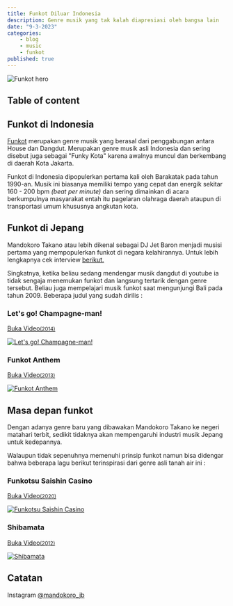 ```yaml
---
title: Funkot Diluar Indonesia
description: Genre musik yang tak kalah diapresiasi oleh bangsa lain
date: "9-3-2023"
categories:
    - blog
    - music
    - funkot
published: true
---
```


<script lang="ts">
	import { ArrowUpRight } from "lucide-svelte";
</script>

<img src="https://i.ibb.co/h81zp2h/Coverfunkot.jpg" alt="Funkot hero">

## Table of content

## Funkot di Indonesia

[Funkot](https://id.wikipedia.org/wiki/Funkot) merupakan genre musik yang berasal dari penggabungan antara House dan Dangdut. Merupakan genre musik asli Indonesia dan sering disebut juga sebagai "Funky Kota" karena awalnya muncul dan berkembang di daerah Kota Jakarta.

Funkot di Indonesia dipopulerkan pertama kali oleh Barakatak pada tahun 1990-an. Musik ini biasanya memiliki tempo yang cepat dan energik sekitar 160 - 200 bpm _(beat per minute)_ dan sering dimainkan di acara berkumpulnya masyarakat entah itu pagelaran olahraga daerah ataupun di transportasi umum khususnya angkutan kota.

## Funkot di Jepang

Mandokoro Takano atau lebih dikenal sebagai DJ Jet Baron menjadi musisi pertama yang mempopulerkan funkot di negara kelahirannya. Untuk lebih lengkapnya cek interview [berikut.](https://www.whiteboardjournal.com/interview/ideas/discussing-funky-kota-with-dj-jet-baron/)

Singkatnya, ketika beliau sedang mendengar musik dangdut di youtube ia tidak sengaja menemukan funkot dan langsung tertarik dengan genre tersebut. Beliau juga mempelajari musik funkot saat mengunjungi Bali pada tahun 2009. Beberapa judul yang sudah dirilis :

### Let's go! Champagne-man!

<a href="https://youtu.be/zUiIOnuOwkI?si=_KIx0XLNCusRscCY" target="_blank">
    <p class="span">Buka Video<ArrowUpRight size={20} /><small>(2014)</small></p>
    <img src="https://i.ibb.co/tx6p63w/Champagne-man.jpg" alt="Let's go! Champagne-man!" title="Let's go! Champagne-man!" loading="lazy">
</a>

### Funkot Anthem

<a href="https://youtu.be/JGoV1ZYbNtc?si=Jl2zQkOf4myMsIbz" target="_blank">
    <p class="span">Buka Video<ArrowUpRight size={20} /><small>(2013)</small></p>
    <img src="https://i.ibb.co/fH5Tqxd/Anthem.jpg" alt="Funkot Anthem" title="Funkot Anthem" loading="lazy">
</a>

## Masa depan funkot

Dengan adanya genre baru yang dibawakan Mandokoro Takano ke negeri matahari terbit, sedikit tidaknya akan mempengaruhi industri musik Jepang untuk kedepannya.

Walaupun tidak sepenuhnya memenuhi prinsip funkot namun bisa didengar bahwa beberapa lagu berikut terinspirasi dari genre asli tanah air ini :

### Funkotsu Saishin Casino

<a href="https://youtu.be/IzLuGfLqSpE?si=gZs_DeJBt6VXjMRA" target="_blank">
    <p class="span">Buka Video<ArrowUpRight size={20} /><small>(2020)</small></p>
    <img src="https://i.ibb.co/2PFw5M6/Fungkotsu.jpg" alt="Funkotsu Saishin Casino" title="Funkotsu Saishin Casino" loading="lazy">
</a>

### Shibamata

<a href="https://youtu.be/FIw-HUP7XK0?si=7MjeLhJzSdabUtt8" target="_blank">
    <p class="span">Buka Video<ArrowUpRight size={20} /><small>(2012)</small></p>
    <img src="https://i.ibb.co/FxZk5BM/Shibamata.jpg" alt="Shibamata" title="Shibamata" loading="lazy">
</a>

## Catatan

Instagram <a href="https://www.instagram.com/mandokoro_jb/" target="_blank">@mandokoro_jb</a>
